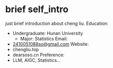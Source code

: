 # brief self_intro
just brief introduction about cheng liu.
Education:
  * Undergraduate: Hunan University
    * Major: Statistics
Email:
  * 2410051088so@gmail.com
Website:
  * chengliu.top
  * dearsoso.cn
Preference:
  * LLM, AIGC, Statistics...
